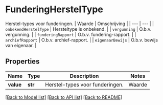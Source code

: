 # FunderingHerstelType

Herstel-types voor funderingen. | Waarde | Omschrijving | | --- | --- | | `onbekendHerstelType` | Hersteltype is onbekend. | | `vergunning` | O.b.v. vergunning. | | `funderingRapport` | O.b.v. fundering-rapport. | | `archiefRapport` | O.b.v. archief-rapport. | | `eigenaarBewijs` | O.b.v. bewijs van eigenaar. |   

## Properties
Name | Type | Description | Notes
------------ | ------------- | ------------- | -------------
**value** | **str** | Herstel-types voor funderingen. | Waarde | Omschrijving | | --- | --- | | &#x60;onbekendHerstelType&#x60; | Hersteltype is onbekend. | | &#x60;vergunning&#x60; | O.b.v. vergunning. | | &#x60;funderingRapport&#x60; | O.b.v. fundering-rapport. | | &#x60;archiefRapport&#x60; | O.b.v. archief-rapport. | | &#x60;eigenaarBewijs&#x60; | O.b.v. bewijs van eigenaar. |    |  must be one of ["onbekendHerstelType", "vergunning", "funderingRapport", "archiefRapport", "eigenaarBewijs", ]

[[Back to Model list]](../README.md#documentation-for-models) [[Back to API list]](../README.md#documentation-for-api-endpoints) [[Back to README]](../README.md)


